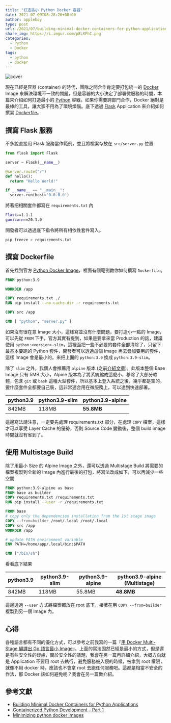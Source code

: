 ```yaml
---
title: "打造最小 Python Docker 容器"
date: 2021-07-09T08:28:20+08:00
author: appleboy
type: post
url: /2021/07/building-minimal-docker-containers-for-python-applications/
share_img: https://i.imgur.com/p8LKFhI.png
categories:
  - Python
  - Docker
tags:
  - python
  - docker
---
```


![cover](https://i.imgur.com/p8LKFhI.png)

現在已經是容器 (container) 的時代，團隊之間合作肯定要打包統一的 [Docker][2] Image 來解決環境不一致的問題，但是容器的大小決定了部署微服務的時間，本篇來介紹如何打造最小的 [Python][1] 容器。如果你需要跨部門合作，Docker 絕對是最棒的工具，讓大家不用為了環境煩惱。底下透過 [Flask][3] Application 來介紹如何撰寫 [Dockerfile][4]。

[1]:https://www.python.org/
[2]:https://www.docker.com/
[3]:https://flask.palletsprojects.com/en/2.0.x/
[4]:https://docs.docker.com/engine/reference/builder/

<!--more-->

## 撰寫 Flask 服務

不多說直接用 Flask 服務當作範例，並且將檔案存放在 `src/server.py` 位置

```python
from flask import Flask

server = Flask(__name__)

@server.route("/")
def hello():
  return "Hello World!"

if __name__ == "__main__":
  server.run(host='0.0.0.0')
```

將著把相關套件都寫在 `requirements.txt` 內

```sh
Flask==1.1.1
gunicorn==20.1.0
```

開發者可以透過底下指令將所有相依性套件寫入。

```sh
pip freeze > requirements.txt
```

## 撰寫 Dockerfile

首先找到官方 [Python Docker Image][11]，裡面有個範例教你如何撰寫 `Dockerfile`。

```dockerfile
FROM python:3.9

WORKDIR /app

COPY requirements.txt ./
RUN pip install --no-cache-dir -r requirements.txt

COPY src /app

CMD [ "python", "server.py" ]
```

如果沒有很在意 Image 大小，這樣寫並沒有什麼問題，要打造小一點的 Image，可以先從 `FROM` 下手，官方其實有提到，如果是要拿來當 Production 的話，建議使用 `python:<version>-slim`，這裡面把一些不必要的套件全部清除了，只留下最基本要跑的 Python 套件，開發者可以透過這個 Image 再去疊加要用的套件，這樣 Image 會是最小的。來把上面的 `python:3.9` 換成 `python:3.9-slim`。

除了 `slim` 之外，我個人會推薦用 `alpine` 版本 (之前[介紹文章][22])，此版本整個 Base Image 只有 5MB 大小，Alpine 版本為了將系統縮成這麼小，移除了大部分軟體，包含 `git` 或 `bash` 這種大型套件，所以基本上登入系統之後，幾乎都是空的，要什麼套件全都要自己裝，這非常適合用在微服務上，可以達到快速部署。

| python3.9 | python3.9-slim | python3.9-alpine |
| --------- | -------------- | ---------------- |
| 842MB     | 118MB          | **55.8MB**       |

這邊寫法請注意，一定要先處理 requirements.txt 部分，在處理 `COPY` 檔案，這樣才可以享受 Layer Cache 的優勢，否則 Source Code 變動後，整個 build image 時間就沒有省到了。

[11]:https://hub.docker.com/_/python
[22]:https://blog.wu-boy.com/2015/12/a-super-small-docker-image-based-on-alpine-linux/

## 使用 Multistage Build

除了用最小 Size 的 Alpine Image 之外，還可以透過 Multistage Build 將需要的檔案複製到全新的 Image 內進行最後的打包，將寫法改成如下，可以再減少一些空間

```dockerfile
FROM python:3.9-alpine as base
FROM base as builder
COPY requirements.txt /requirements.txt
RUN pip install --user -r /requirements.txt

FROM base
# copy only the dependencies installation from the 1st stage image
COPY --from=builder /root/.local /root/.local
COPY src /app
WORKDIR /app

# update PATH environment variable
ENV PATH=/home/app/.local/bin:$PATH

CMD ["/bin/sh"]
```

看看底下結果

| python3.9 | python3.9-slim | python3.9-alpine |python3.9-alpine (Multistage)|
| --------- | -------------- | ---------------- | ---------------- |
| 842MB     | 118MB          | 55.8MB           |**48.8MB**       |

這邊透過 `--user` 方式將檔案都放在 root 底下，接著在用 `COPY --from=builder` 複製到另一個 Image 內。

## 心得

各種語言都有不同的優化方式，可以參考之前我寫的一篇『[用 Docker Multi-Stage 編譯出 Go 語言最小 Image][31]』。上面的寫法固然已經是最小的方式，但是還是有些安全性的疑慮，關於安全性的議題，我會在另一篇再詳細介紹，大概方向就是 Application 不要用 root 去執行，避免服務被入侵的時候，被拿到 root 權限，就像不用 docker 時，應該也不會拿 root 去跑任何服務吧。這都是相當不安全的作法，那 Docker 該如何避免呢？我會在另一篇做介紹。

[31]:https://blog.wu-boy.com/2017/04/build-minimal-docker-container-using-multi-stage-for-go-app/

## 參考文獻

* [Building Minimal Docker Containers for Python Applications](https://blog.realkinetic.com/building-minimal-docker-containers-for-python-applications-37d0272c52f3)
* [Containerized Python Development – Part 1](https://www.docker.com/blog/containerized-python-development-part-1/)
* [Minimizing python docker images](https://rodneyosodo.medium.com/minimizing-python-docker-images-cf99f4468d39)
